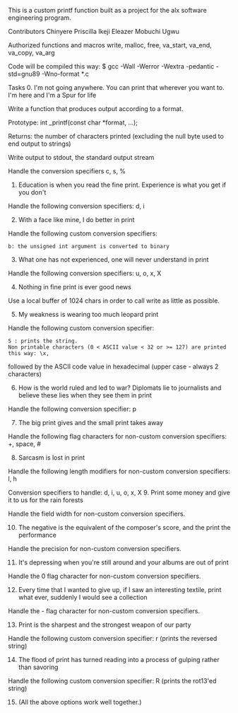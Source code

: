 This is a custom printf function built as a project for the alx software engineering program.

Contributors
Chinyere Priscilla Ikeji
Eleazer Mobuchi Ugwu

Authorized functions and macros
write, malloc, free, va_start, va_end, va_copy, va_arg

Code will be compiled this way:
$ gcc -Wall -Werror -Wextra -pedantic -std=gnu89 -Wno-format *.c

Tasks
 0. I'm not going anywhere. You can print that wherever you want to. I'm here and I'm a Spur for life

Write a function that produces output according to a format.

  Prototype: int _printf(const char *format, ...);

  Returns: the number of characters printed (excluding the null byte used to end output to strings)

  Write output to stdout, the standard output stream

  Handle the conversion specifiers c, s, %
 1. Education is when you read the fine print. Experience is what you get if you don't

Handle the following conversion specifiers: d, i

 2. With a face like mine, I do better in print

Handle the following custom conversion specifiers:

  	b: the unsigned int argument is converted to binary
 3. What one has not experienced, one will never understand in print

Handle the following conversion specifiers: u, o, x, X

 4. Nothing in fine print is ever good news

Use a local buffer of 1024 chars in order to call write as little as possible.

 5. My weakness is wearing too much leopard print

Handle the following custom conversion specifier:

  	S : prints the string.
  	Non printable characters (0 < ASCII value < 32 or >= 127) are printed this way: \x,
  followed by the ASCII code value in hexadecimal (upper case - always 2 characters)

 6. How is the world ruled and led to war? Diplomats lie to journalists and believe these lies when they see them in print

Handle the following conversion specifier: p

7. The big print gives and the small print takes away

Handle the following flag characters for non-custom conversion specifiers: +, space, #

 8. Sarcasm is lost in print

Handle the following length modifiers for non-custom conversion specifiers: l, h

  Conversion specifiers to handle: d, i, u, o, x, X
 9. Print some money and give it to us for the rain forests

Handle the field width for non-custom conversion specifiers.

 10. The negative is the equivalent of the composer's score, and the print the performance

Handle the precision for non-custom conversion specifiers.

 11. It's depressing when you're still around and your albums are out of print

Handle the 0 flag character for non-custom conversion specifiers.

 12. Every time that I wanted to give up, if I saw an interesting textile, print what ever, suddenly I would see a collection

Handle the - flag character for non-custom conversion specifiers.

 13. Print is the sharpest and the strongest weapon of our party

Handle the following custom conversion specifier: r (prints the reversed string)

 14. The flood of print has turned reading into a process of gulping rather than savoring

Handle the following custom conversion specifier: R (prints the rot13'ed string)

 15. (All the above options work well together.)
